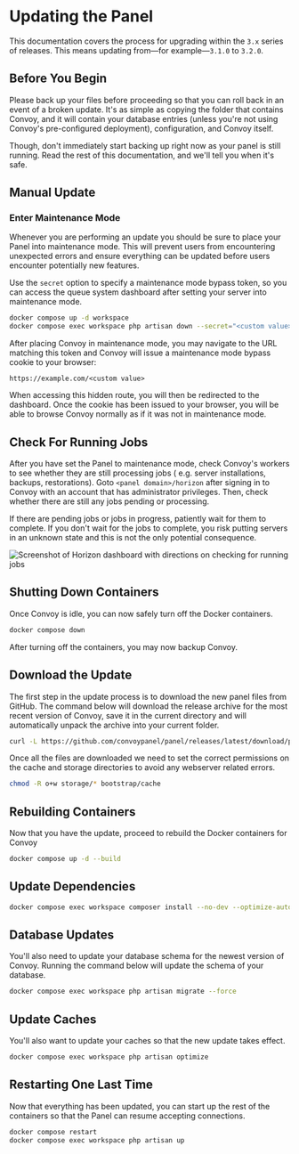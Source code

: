 # Updating the Panel

This documentation covers the process for upgrading within the `3.x` series of releases. This means updating
from&#8212;for example&#8212;`3.1.0` to `3.2.0`.

## Before You Begin

Please back up your files before proceeding so that you can roll back in an event of a broken update. It's as simple as
copying the folder that contains Convoy, and it will contain your database entries (unless you're not using Convoy's
pre-configured deployment), configuration, and Convoy itself.

Though, don't immediately start backing up right now as your panel is still running. Read the rest of this
documentation, and we'll tell you when it's safe.

## Manual Update

### Enter Maintenance Mode

Whenever you are performing an update you should be sure to place your Panel into maintenance mode. This will prevent
users from encountering unexpected errors and ensure everything can be updated before users encounter potentially new
features.

Use the `secret` option to specify a maintenance mode bypass token, so you can access the queue system dashboard after
setting your server into maintenance mode.

```bash
docker compose up -d workspace
docker compose exec workspace php artisan down --secret="<custom value>"
```

After placing Convoy in maintenance mode, you may navigate to the URL matching this token and Convoy will issue a
maintenance mode bypass cookie to your browser:

```
https://example.com/<custom value>
```

When accessing this hidden route, you will then be redirected to the dashboard. Once the cookie has been issued to your
browser, you will be able to browse Convoy normally as if it was not in maintenance mode.

## Check For Running Jobs

After you have set the Panel to maintenance mode, check Convoy's workers to see whether they are still processing jobs (
e.g. server installations, backups, restorations). Goto `<panel domain>/horizon` after signing in to Convoy with an
account that has administrator privileges. Then, check whether there are still any jobs pending or processing.

If there are pending jobs or jobs in progress, patiently wait for them to complete. If you don't wait for the jobs to
complete, you risk putting servers in an unknown state and this is not the only potential consequence.

![Screenshot of Horizon dashboard with directions on checking for running jobs](/assets/images/laravel-horizon-checking-for-running-jobs.png)

## Shutting Down Containers

Once Convoy is idle, you can now safely turn off the Docker containers.

```bash
docker compose down
```

After turning off the containers, you may now backup Convoy.

## Download the Update

The first step in the update process is to download the new panel files from GitHub. The command below will download the
release archive for the most recent version of Convoy, save it in the current directory and will automatically unpack
the archive into your current folder.

```bash
curl -L https://github.com/convoypanel/panel/releases/latest/download/panel.tar.gz | tar -xzv
```

Once all the files are downloaded we need to set the correct permissions on the cache and storage directories to avoid
any webserver related errors.

```bash
chmod -R o+w storage/* bootstrap/cache
```

## Rebuilding Containers

Now that you have the update, proceed to rebuild the Docker containers for Convoy

```bash
docker compose up -d --build
```

## Update Dependencies

```bash
docker compose exec workspace composer install --no-dev --optimize-autoloader
```

## Database Updates

You'll also need to update your database schema for the newest version of Convoy. Running the command below will update
the schema of your database.

```bash
docker compose exec workspace php artisan migrate --force
```

## Update Caches

You'll also want to update your caches so that the new update takes effect.

```bash
docker compose exec workspace php artisan optimize
```

## Restarting One Last Time

Now that everything has been updated, you can start up the rest of the containers so that the Panel can resume accepting connections.

```bash
docker compose restart
docker compose exec workspace php artisan up
```

